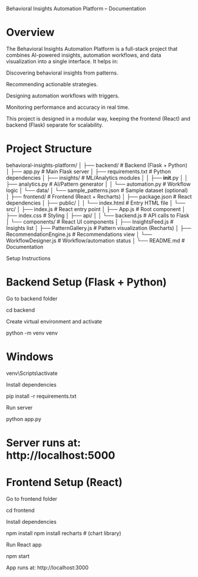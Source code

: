 Behavioral Insights Automation Platform – Documentation
# Overview

The Behavioral Insights Automation Platform is a full-stack project that combines AI-powered insights, automation workflows, and data visualization into a single interface.
It helps in:

Discovering behavioral insights from patterns.

Recommending actionable strategies.

Designing automation workflows with triggers.

Monitoring performance and accuracy in real time.

This project is designed in a modular way, keeping the frontend (React) and backend (Flask) separate for scalability.

# Project Structure
behavioral-insights-platform/
│
├── backend/                      # Backend (Flask + Python)
│   ├── app.py                    # Main Flask server
│   ├── requirements.txt          # Python dependencies
│   ├── insights/                 # ML/Analytics modules
│   │   ├── __init__.py
│   │   ├── analytics.py          # AI/Pattern generator
│   │   └── automation.py         # Workflow logic
│   └── data/
│       └── sample_patterns.json  # Sample dataset (optional)
│
├── frontend/                     # Frontend (React + Recharts)
│   ├── package.json              # React dependencies
│   ├── public/
│   │   └── index.html            # Entry HTML file
│   └── src/
│       ├── index.js              # React entry point
│       ├── App.js                # Root component
│       ├── index.css             # Styling
│       ├── api/
│       │   └── backend.js        # API calls to Flask
│       └── components/           # React UI components
│           ├── InsightsFeed.js          # Insights list
│           ├── PatternGallery.js        # Pattern visualization (Recharts)
│           ├── RecommendationEngine.js  # Recommendations view
│           └── WorkflowDesigner.js      # Workflow/automation status
│
└── README.md                     # Documentation

Setup Instructions
# Backend Setup (Flask + Python)

Go to backend folder

cd backend


Create virtual environment and activate

python -m venv venv
# Windows
venv\Scripts\activate

Install dependencies

pip install -r requirements.txt


Run server

python app.py


# Server runs at: http://localhost:5000

# Frontend Setup (React)

Go to frontend folder

cd frontend


Install dependencies

npm install
npm install recharts   # (chart library)


Run React app

npm start


App runs at: http://localhost:3000